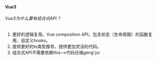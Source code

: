 #### Vue3
###### Vue3为什么要有组合式API？
1. 更好的逻辑复用。Vue composition API，包含状态（生命周期）的函数复用，自定义hooks。
2. 提供更好的ts类型推导，提供更加灵活的代码。
3. 组合式API不需要依赖this-->代码压缩geng'yo